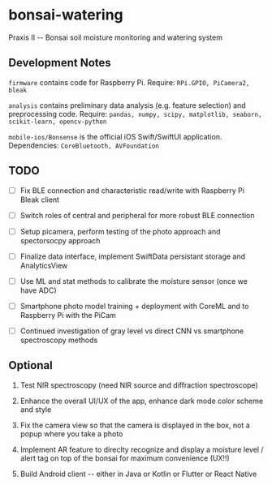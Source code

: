 # bonsai-watering

Praxis II -- Bonsai soil moisture monitoring and watering system

## Development Notes

`firmware` contains code for Raspberry Pi. Require: `RPi.GPIO, PiCamera2, bleak`

`analysis` contains preliminary data analysis (e.g. feature selection) and preprocessing code. Require: `pandas, numpy, scipy, matplotlib, seaborn, scikit-learn, opencv-python`

`mobile-ios/Bonsense` is the official iOS Swift/SwiftUI application. Dependencies: `CoreBluetooth, AVFoundation`

## TODO

- [ ] Fix BLE connection and characteristic read/write with Raspberry Pi Bleak client

- [ ] Switch roles of central and peripheral for more robust BLE connection

- [ ] Setup picamera, perform testing of the photo approach and spectorsocpy approach

- [ ] Finalize data interface, implement SwiftData persistant storage and AnalyticsView

- [ ] Use ML and stat methods to calibrate the moisture sensor (once we have ADC)

- [ ] Smartphone photo model training + deployment with CoreML and to Raspberry Pi with the PiCam

- [ ] Continued investigation of gray level vs direct CNN vs smartphone spectroscopy methods

## Optional

1. Test NIR spectroscopy (need NIR source and diffraction spectroscope)

2. Enhance the overall UI/UX of the app, enhance dark mode color scheme and style

3. Fix the camera view so that the camera is displayed in the box, not a popup where you take a photo

4. Implement AR feature to direclty recognize and display a moisture level / alert tag on top of the bonsai for maximum convenience (UX!!)

5. Build Android client -- either in Java or Kotlin or Flutter or React Native
